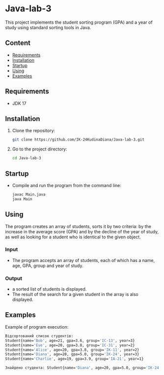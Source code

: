# Java-lab-3

This project implements the student sorting program (GPA) and a year of study using standard sorting tools in Java.

## Content

- [Requirements](##Requirements)
- [Installation](##Installation)
- [Startup](##Startup)
- [Using](##Using)
- [Examples](##Examples)

## Requirements

- JDK 17

## Installation

1. Clone the repository:
   
    ```bash
    git clone https://github.com/IK-24KudinaDiana/Java-lab-3.git
    ```

2. Go to the project directory:
   
    ```bash
    cd Java-lab-3
    ```

## Startup

- Compile and run the program from the command line:

    ```bash
    javac Main.java
    java Main
    ```

## Using

The program creates an array of students, sorts it by two criteria: by the increase in the average score (GPA) and by the decline of the year of study, as well as looking for a student who is identical to the given object.

### Input
- The program accepts an array of students, each of which has a name, age, GPA, group and year of study.

### Output
- a sorted list of students is displayed.
- The result of the search for a given student in the array is also displayed.

## Examples

Example of program execution:

```bash
Відсортований список студентів:
Student{name='Bob', age=21, gpa=3.6, group='ІС-13', year=3}
Student{name='Eve', age=20, gpa=3.8, group='ІС-31', year=2}
Student{name='Alice', age=20, gpa=3.8, group='ІК-11', year=2}
Student{name='Diana', age=20, gpa=5.0, group='ІК-24', year=3}
Student{name='Charlie', age=19, gpa=3.9, group='IA-21', year=1}

Знайдено студента: Student{name='Diana', age=20, gpa=5.0, group='ІК-24', year=3}
